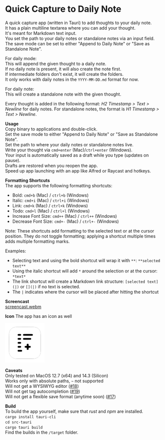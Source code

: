 # Quick Capture to Daily Note

A quick capture app (written in Tauri) to add thoughts to your daily note.  
It has a plain multiline textarea where you can add your thought.  
It's meant for Markdown text input.  
You set the path to your daily notes or standalone notes via an input field.  
The save mode can be set to either "Append to Daily Note" or "Save as Standalone Note".

For daily mode:  
This will append the given thought to a daily note.  
If no daily note is present, it will also create the note first.  
If intermediate folders don't exist, it will create the folders.  
It only works with daily notes in the `YYYY-MM-DD.md` format for now.  

For daily note:  
This will create a standalone note with the given thought.  

Every thought is added in the following format: _H2 Timestamp > Text > Newline_ for daily notes. For standalone notes, the format is _H1 Timestamp > Text > Newline_.

**Usage**  
Copy binary to applications and double-click.  
Set the save mode to either "Append to Daily Note" or "Save as Standalone Note".  
Set the path to where your daily notes or standalone notes live.  
Write your thought via `cmd+enter` (Mac)/`ctrl+enter` (Windows).  
Your input is automatically saved as a draft while you type (updates on pause).  
Drafts are restored when you reopen the app.  
Speed up app launching with an app like Alfred or Raycast and hotkeys.

**Formatting Shortcuts**  
The app supports the following formatting shortcuts:
- Bold: `cmd+b` (Mac) / `ctrl+b` (Windows)
- Italic: `cmd+i` (Mac) / `ctrl+i` (Windows)
- Link: `cmd+k` (Mac) / `ctrl+k` (Windows)
- Todo: `cmd+l` (Mac) / `ctrl+l` (Windows)
- Increase Font Size: `cmd++` (Mac) / `ctrl++` (Windows)
- Decrease Font Size: `cmd+-` (Mac) / `ctrl+-` (Windows)

Note: These shortcuts add formatting to the selected text or at the cursor position.
They do not toggle formatting; applying a shortcut multiple times adds multiple formatting marks.

Examples:
- Selecting text and using the bold shortcut will wrap it with `**`: `**selected text**`
- Using the italic shortcut will add `*` around the selection or at the cursor: `*text*`
- The link shortcut will create a Markdown link structure: `[selected text](|)` or `[](|)` if no text is selected.  
- The `|` indicates where the cursor will be placed after hitting the shortcut

**Screencast**  
[screencast.webm](https://github.com/user-attachments/assets/2fa6db13-328f-49fd-b4c5-313f7a5a4270)

**Icon**
The app has an icon as well

![App icon quick capture](src-tauri/icons/128x128.png)

**Caveats**  
Only tested on MacOS 12.7 (x64) and 14.3 (Silicon)  
Works only with absolute paths, `~` not supported  
Will not get a WYSIWYG editor ([#18](https://github.com/minthemiddle/Quick-Capture/issues/18))  
Will not get tag autocompletion ([#19](https://github.com/minthemiddle/Quick-Capture/issues/19))  
Will not get a flexible save format (anytime soon) ([#17](https://github.com/minthemiddle/Quick-Capture/issues/17))

**Build**  
To build the app yourself, make sure that _rust_ and _npm_ are installed.  
`cargo install tauri-cli`  
`cd src-tauri`  
`cargo tauri build`  
Find the builds in the `/target` folder.
